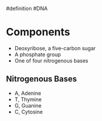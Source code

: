 #definition #DNA 
# Components
- Deoxyribose, a five-carbon sugar
- A phosphate group
- One of four nitrogenous bases
## Nitrogenous Bases
- A, Adenine
- T, Thymine
- G, Guanine
- C, Cytosine